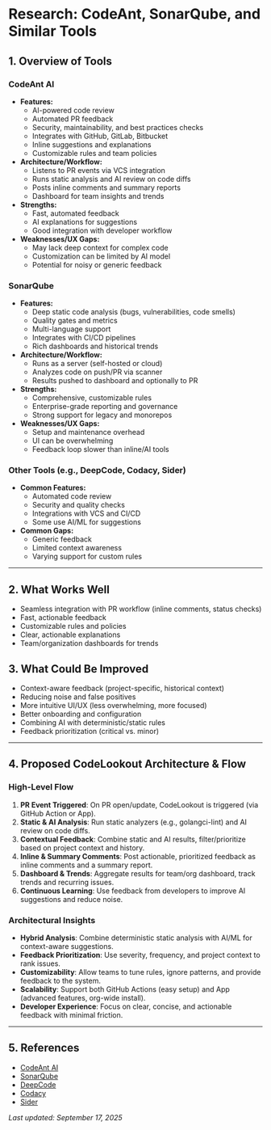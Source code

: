 # Research: CodeAnt, SonarQube, and Similar Tools

## 1. Overview of Tools

### CodeAnt AI
- **Features:**
  - AI-powered code review
  - Automated PR feedback
  - Security, maintainability, and best practices checks
  - Integrates with GitHub, GitLab, Bitbucket
  - Inline suggestions and explanations
  - Customizable rules and team policies
- **Architecture/Workflow:**
  - Listens to PR events via VCS integration
  - Runs static analysis and AI review on code diffs
  - Posts inline comments and summary reports
  - Dashboard for team insights and trends
- **Strengths:**
  - Fast, automated feedback
  - AI explanations for suggestions
  - Good integration with developer workflow
- **Weaknesses/UX Gaps:**
  - May lack deep context for complex code
  - Customization can be limited by AI model
  - Potential for noisy or generic feedback

### SonarQube
- **Features:**
  - Deep static code analysis (bugs, vulnerabilities, code smells)
  - Quality gates and metrics
  - Multi-language support
  - Integrates with CI/CD pipelines
  - Rich dashboards and historical trends
- **Architecture/Workflow:**
  - Runs as a server (self-hosted or cloud)
  - Analyzes code on push/PR via scanner
  - Results pushed to dashboard and optionally to PR
- **Strengths:**
  - Comprehensive, customizable rules
  - Enterprise-grade reporting and governance
  - Strong support for legacy and monorepos
- **Weaknesses/UX Gaps:**
  - Setup and maintenance overhead
  - UI can be overwhelming
  - Feedback loop slower than inline/AI tools

### Other Tools (e.g., DeepCode, Codacy, Sider)
- **Common Features:**
  - Automated code review
  - Security and quality checks
  - Integrations with VCS and CI/CD
  - Some use AI/ML for suggestions
- **Common Gaps:**
  - Generic feedback
  - Limited context awareness
  - Varying support for custom rules

---

## 2. What Works Well
- Seamless integration with PR workflow (inline comments, status checks)
- Fast, actionable feedback
- Customizable rules and policies
- Clear, actionable explanations
- Team/organization dashboards for trends

## 3. What Could Be Improved
- Context-aware feedback (project-specific, historical context)
- Reducing noise and false positives
- More intuitive UI/UX (less overwhelming, more focused)
- Better onboarding and configuration
- Combining AI with deterministic/static rules
- Feedback prioritization (critical vs. minor)

---

## 4. Proposed CodeLookout Architecture & Flow

### High-Level Flow
1. **PR Event Triggered**: On PR open/update, CodeLookout is triggered (via GitHub Action or App).
2. **Static & AI Analysis**: Run static analyzers (e.g., golangci-lint) and AI review on code diffs.
3. **Contextual Feedback**: Combine static and AI results, filter/prioritize based on project context and history.
4. **Inline & Summary Comments**: Post actionable, prioritized feedback as inline comments and a summary report.
5. **Dashboard & Trends**: Aggregate results for team/org dashboard, track trends and recurring issues.
6. **Continuous Learning**: Use feedback from developers to improve AI suggestions and reduce noise.

### Architectural Insights
- **Hybrid Analysis**: Combine deterministic static analysis with AI/ML for context-aware suggestions.
- **Feedback Prioritization**: Use severity, frequency, and project context to rank issues.
- **Customizability**: Allow teams to tune rules, ignore patterns, and provide feedback to the system.
- **Scalability**: Support both GitHub Actions (easy setup) and App (advanced features, org-wide install).
- **Developer Experience**: Focus on clear, concise, and actionable feedback with minimal friction.

---

## 5. References
- [CodeAnt AI](https://www.codeant.ai/ai-code-review)
- [SonarQube](https://www.sonarsource.com/products/sonarqube/)
- [DeepCode](https://www.deepcode.ai/)
- [Codacy](https://www.codacy.com/)
- [Sider](https://sider.review/)

_Last updated: September 17, 2025_